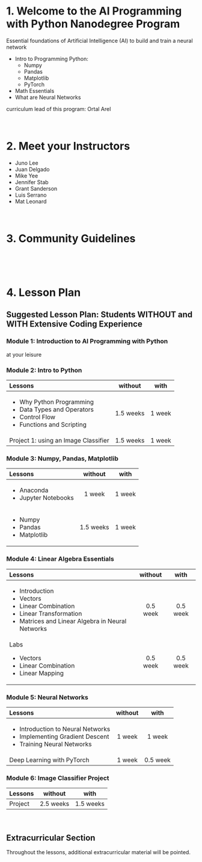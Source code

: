 # 1. Welcome to the AI Programming with Python Nanodegree Program
Essential foundations of Artificial Intelligence (AI) to build and train a neural network
- Intro to Programming
    Python:
    - Numpy
    - Pandas
    - Matplotlib
    - PyTorch
- Math Essentials
- What are Neural Networks

curriculum lead of this program: Ortal Arel
<br><br><br>



# 2. Meet your Instructors
- Juno Lee
- Juan Delgado
- Mike Yee
- Jennifer Stab
- Grant Sanderson
- Luis Serrano
- Mat Leonard
<br><br><br>



# 3. Community Guidelines
<br><br><br>



# 4. Lesson Plan
## Suggested Lesson Plan: Students WITHOUT and WITH Extensive Coding Experience
### Module 1: Introduction to AI Programming with Python
at your leisure
### Module 2: Intro to Python
| Lessons | without | with |
|:---|:---:|:---:|
|<ul><li>Why Python Programming</li><li>Data Types and Operators</li> <li>Control Flow</li> <li>Functions and Scripting</li></ul>| 1.5 weeks | 1 week |
| Project 1: using an Image Classifier | 1.5 weeks | 1 week |
### Module 3: Numpy, Pandas, Matplotlib
| Lessons | without | with  |
|:---|:---:|:---:|
|<ul><li>Anaconda</li><li>Jupyter Notebooks</li></ul> | 1 week | 1 week |
| <ul><li>Numpy</li><li>Pandas</li><li>Matplotlib</li></ul> | 1.5 weeks| 1 week |
### Module 4: Linear Algebra Essentials
| Lessons | without | with |
|:---|:---:|:---:|
| <ul><li>Introduction</li><li>Vectors</li><li>Linear Combination</li><li>Linear Transformation</li><li>Matrices and Linear  Algebra in Neural Networks</li></ul> | 0.5 week | 0.5 week |
| Labs <ul><li>Vectors</li><li>Linear Combination</li><li>Linear Mapping</li></ul> | 0.5 week | 0.5 week |
### Module 5: Neural Networks
| Lessons | without | with |
|:---|:---:|:---:|
| <ul><li>Introduction to Neural Networks</li><li>Implementing Gradient Descent</li><li>Training Neural Networks</li></ul> | 1 week | 1 week |
| Deep Learning with PyTorch | 1 week | 0.5 week |
### Module 6: Image Classifier Project 
| Lessons | without | with |
|:---|:---:|:---:|
|Project | 2.5 weeks | 1.5 weeks |
<br>

## Extracurricular Section
Throughout the lessons, additional extracurricular material will be pointed.